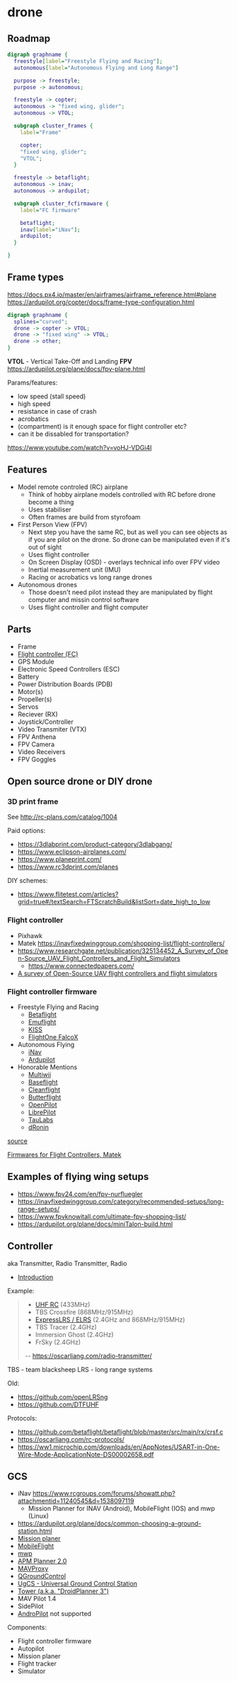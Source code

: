 # drone

## Roadmap

```dot
digraph graphname {
  freestyle[label="Freestyle Flying and Racing"];
  autonomous[label="Autonomous Flying and Long Range"]

  purpose -> freestyle;
  purpose -> autonomous;

  freestyle -> copter;
  autonomous -> "fixed wing, glider";
  autonomous -> VTOL;

  subgraph cluster_frames {
    label="Frame"

    copter;
    "fixed wing, glider";
    "VTOL";
  }

  freestyle -> betaflight;
  autonomous -> inav;
  autonomous -> ardupilot;

  subgraph cluster_fcfirmaware {
    label="FC firmware"

    betaflight;
    inav[label="iNav"];
    ardupilot;
  }

}
```

## Frame types

https://docs.px4.io/master/en/airframes/airframe_reference.html#plane
https://ardupilot.org/copter/docs/frame-type-configuration.html

```dot
digraph graphname {
  splines="curved";
  drone -> copter -> VTOL;
  drone -> "fixed wing" -> VTOL;
  drone -> other;
}
```

**VTOL** - Vertical Take-Off and Landing
**FPV** https://ardupilot.org/plane/docs/fpv-plane.html

Params/features:

- low speed (stall speed)
- high speed
- resistance in case of crash
- acrobatics
- (compartment) is it enough space for flight controller etc?
- can it be dissabled for transportation?

https://www.youtube.com/watch?v=voHJ-VDGi4I

## Features

- Model remote controled (RC) airplane
  - Think of hobby airplane models controlled with RC before drone become a thing
  - Uses stabiliser
  - Often frames are build from styrofoam
- First Person View (FPV)
  - Next step you have the same RC, but as well you can see objects as if you are pilot on the drone. So drone can be manipulated even if it's out of sight
  - Uses flight controller
  - On Screen Display (OSD) - overlays technical info over FPV video
  - Inertial measurement unit (IMU)
  - Racing or acrobatics vs long range drones
- Autonomous drones
  - Those doesn't need pilot instead they are manipulated by flight computer and missin control software
  - Uses flight controller and flight computer

## Parts

- Frame
- [Flight controller (FC)](https://fusion.engineering/flight-controllers-explained-for-everyone/)
- GPS Module
- Electronic Speed Controllers (ESC)
- Battery
- Power Distribution Boards (PDB)
- Motor(s)
- Propeller(s)
- Servos
- Reciever (RX)
- Joystick/Controller
- Video Transmiter (VTX)
- FPV Anthena
- FPV Camera
- Video Receivers
- FPV Goggles

## Open source drone or DIY drone

### 3D print frame

See http://rc-plans.com/catalog/1004

Paid options:

- https://3dlabprint.com/product-category/3dlabgang/
- https://www.eclipson-airplanes.com/
- https://www.planeprint.com/
- https://www.rc3dprint.com/planes

DIY schemes:

- https://www.flitetest.com/articles?grid=true#/textSearch=FTScratchBuild&listSort=date_high_to_low

### Flight controller

- Pixhawk
- Matek https://inavfixedwinggroup.com/shopping-list/flight-controllers/
- https://www.researchgate.net/publication/325134452_A_Survey_of_Open-Source_UAV_Flight_Controllers_and_Flight_Simulators
  - https://www.connectedpapers.com/
- [A survey of Open-Source UAV flight controllers and flight simulators](https://www.academia.edu/74379497/A_survey_of_Open_Source_UAV_flight_controllers_and_flight_simulators)

### Flight controller firmware

- Freestyle Flying and Racing
  - [Betaflight](https://github.com/betaflight/betaflight)
  - [Emuflight](https://github.com/emuflight/EmuFlight)
  - [KISS](http://kiss.flyduino.net/downloads/)
  - [FlightOne FalcoX](https://shop.flightone.com/product/falcox-fc-license/)
- Autonomous Flying
  - [iNav](https://github.com/iNavFlight/inav)
  - [Ardupilot](https://github.com/ArduPilot/ardupilot)
- Honorable Mentions
  - [Multiwii](http://www.multiwii.com/)
  - [Baseflight](https://github.com/multiwii/baseflight)
  - [Cleanflight](http://cleanflight.com/)
  - [Butterflight](https://github.com/ButterFlight/butterflight)
  - [OpenPilot](https://github.com/commaai/openpilot)
  - [LibrePilot](https://github.com/librepilot/LibrePilot)
  - [TauLabs](https://github.com/TauLabs/TauLabs)
  - [dRonin](https://dronin.org/)

[source](https://oscarliang.com/mini-quad-fc-firmware/)

[Firmwares for Flight Controllers, Matek](http://www.mateksys.com/?p=5159)

## Examples of flying wing setups

- https://www.fpv24.com/en/fpv-nurfluegler
- https://inavfixedwinggroup.com/category/recommended-setups/long-range-setups/
- https://www.fpvknowitall.com/ultimate-fpv-shopping-list/
- https://ardupilot.org/plane/docs/miniTalon-build.html

## Controller

aka Transmitter, Radio Transmitter, Radio

- [Introduction](https://www.youtube.com/watch?v=SrN6ps4NM10)

Example:

> - [UHF RC](https://www.youtube.com/watch?v=anLwhavmA1k) (433MHz)
> - TBS Crossfire (868MHz/915MHz)
> - [ExpressLRS / ELRS](https://www.expresslrs.org/2.0/quick-start/getting-started/) (2.4GHz and 868MHz/915MHz)
> - TBS Tracer (2.4GHz)
> - Immersion Ghost (2.4GHz)
> - FrSky (2.4GHz)
>
> -- https://oscarliang.com/radio-transmitter/

TBS - team blacksheep
LRS - long range systems

Old:

- https://github.com/openLRSng
- https://github.com/DTFUHF

Protocols:

- https://github.com/betaflight/betaflight/blob/master/src/main/rx/crsf.c
- https://oscarliang.com/rc-protocols/
- https://ww1.microchip.com/downloads/en/AppNotes/USART-in-One-Wire-Mode-ApplicationNote-DS00002658.pdf

## GCS

- iNav https://www.rcgroups.com/forums/showatt.php?attachmentid=11240545&d=1538097119
  - Mission Planner for INAV (Android), MobileFlight (IOS) and mwp (Linux)
- https://ardupilot.org/plane/docs/common-choosing-a-ground-station.html
- [Mission planer](https://github.com/ArduPilot/MissionPlanner)
- [MobileFlight](https://flyinghead.github.io/mobile-flight/)
- [mwp](https://github.com/stronnag/mwptools)
- [APM Planner 2.0](https://github.com/ArduPilot/apm_planner)
- [MAVProxy](https://github.com/ArduPilot/MAVProxy)
- [QGroundControl](http://qgroundcontrol.com/)
- [UgCS - Universal Ground Control Station](https://github.com/ugcs)
- [Tower (a.k.a. "DroidPlanner 3") ](https://github.com/DroidPlanner/Tower)
- MAV Pilot 1.4
- SidePilot
- [AndroPilot](https://github.com/geeksville/arduleader/tree/master/andropilot) not supported

Components:

- Flight controller firmware
- Autopilot
- Mission planer
- Flight tracker
- Simulator
